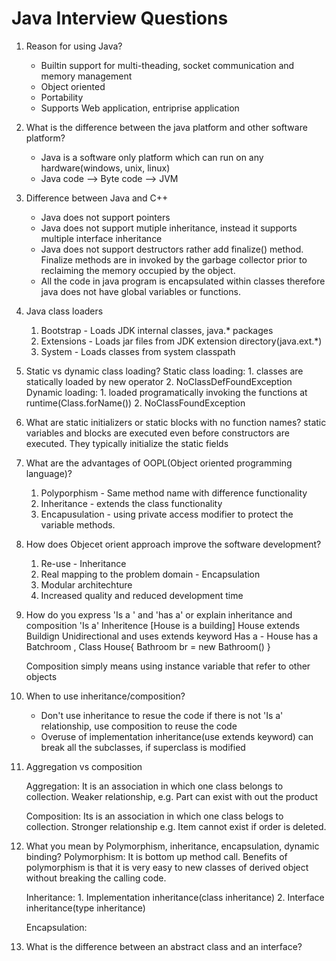 # Java Interview Questions

1. Reason for using Java?
    - Builtin support for multi-theading, socket communication and memory management
    - Object oriented
    - Portability
    - Supports Web application, entriprise application
    
2. What is the difference between the java platform and other software platform?
    - Java is a software only platform which can run on any hardware(windows, unix, linux)
    - Java code --> Byte code --> JVM

3. Difference between Java and C++
    - Java does not support pointers
    - Java does not support mutiple inheritance, instead it supports multiple interface inheritance
    - Java does not support destructors rather add finalize() method. Finalize methods are in invoked by the garbage collector prior to reclaiming the memory occupied by the object.
    - All the code in java program is encapsulated within classes therefore java does not have global variables or functions.

4. Java class loaders
    1. Bootstrap - Loads JDK internal classes, java.* packages
    2. Extensions - Loads jar files from JDK extension directory(java.ext.*)
    3. System - Loads classes from system classpath

5. Static vs dynamic class loading?
    Static class loading: 
        1. classes are statically loaded by new operator
        2. NoClassDefFoundException
    Dynamic loading: 
        1. loaded programatically invoking the functions at runtime(Class.forName())
        2. NoClassFoundException

6. What are static initializers or static blocks with no function names?
      static variables and blocks are executed even before constructors are executed.
      They typically initialize the static fields
      
7. What are the advantages of OOPL(Object oriented programming language)?
     1. Polyporphism - Same method name with difference functionality
     2. Inheritance - extends the class functionality
     3. Encapusulation - using private access modifier to protect the variable methods.

8. How does Objecet orient approach improve the software development?
    1. Re-use - Inheritance
    2. Real mapping to the problem domain  - Encapsulation
    3. Modular architechture
    4. Increased quality and reduced development time

9. How do you express 'Is a ' and 'has a' or explain inheritance and composition
    'Is a'
        Inheritence [House is a building] House extends Buildign
        Unidirectional and uses extends keyword
    Has a - House has a Batchroom , 
      Class House{
        Bathroom br = new Bathroom()
      }
    
      Composition simply means using instance variable that refer to other objects
      
      
  10. When to use inheritance/composition?
      - Don't use inheritance to resue the code if there is not 'Is a' relationship, use composition to reuse the code
      - Overuse of implementation inheritance(use extends keyword) can break all the subclasses, if superclass is modified
      
      
  11. Aggregation vs composition
      
      Aggregation: It is an association in which one class belongs to collection. Weaker relationship, 
      e.g. Part can exist with out the product
      
      Composition: Its is an association in which one class belogs to collection. Stronger relationship
      e.g. Item cannot exist if order is deleted.
      
      
 12. What you mean by Polymorphism, inheritance, encapsulation, dynamic binding?
      Polymorphism: It is bottom up method call. Benefits of polymorphism is that it is very easy to new classes of derived object without breaking the calling code.
      
      Inheritance: 
          1. Implementation inheritance(class inheritance)
          2. Interface inheritance(type inheritance)

      Encapsulation: 
      
  13. What is the difference between an abstract class and an interface?

      
          
   
    

  
